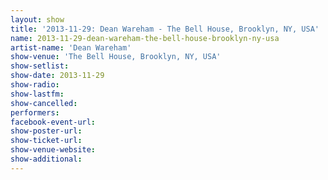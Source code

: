 ```yaml
---
layout: show
title: '2013-11-29: Dean Wareham - The Bell House, Brooklyn, NY, USA'
name: 2013-11-29-dean-wareham-the-bell-house-brooklyn-ny-usa
artist-name: 'Dean Wareham'
show-venue: 'The Bell House, Brooklyn, NY, USA'
show-setlist: 
show-date: 2013-11-29
show-radio: 
show-lastfm: 
show-cancelled: 
performers: 
facebook-event-url: 
show-poster-url: 
show-ticket-url: 
show-venue-website: 
show-additional: 
---
```


